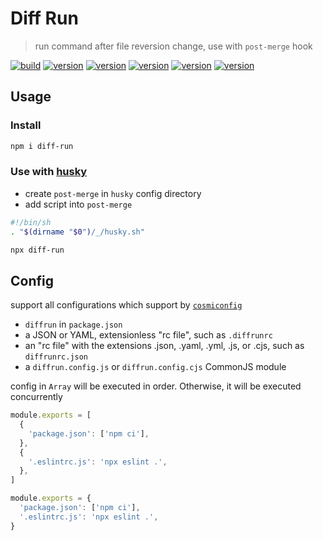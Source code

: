# Diff Run

> run command after file reversion change, use with `post-merge` hook

[![build](https://github.com/kagawagao/diff-run/actions/workflows/build.yml/badge.svg)](https://github.com/kagawagao/diff-run/actions/workflows/build.yml)
[![version](https://badgen.net/npm/v/diff-run)](https://www.npmjs.com/package/diff-run)
[![version](https://badgen.net/npm/license/diff-run)](https://www.npmjs.com/package/diff-run)
[![version](https://badgen.net/npm/node/diff-run)](https://www.npmjs.com/package/diff-run)
[![version](https://badgen.net/npm/dm/diff-run)](https://www.npmjs.com/package/diff-run)
[![version](https://badgen.net/npm/types/diff-run)](https://www.npmjs.com/package/diff-run)

## Usage

### Install

```bash
npm i diff-run
```

### Use with [husky](https://github.com/typicode/husky)

- create `post-merge` in `husky` config directory
- add script into `post-merge`

```sh
#!/bin/sh
. "$(dirname "$0")/_/husky.sh"

npx diff-run
```

## Config

support all configurations which support by [`cosmiconfig`](https://github.com/davidtheclark/cosmiconfig)

- `diffrun` in `package.json`
- a JSON or YAML, extensionless "rc file", such as `.diffrunrc`
- an "rc file" with the extensions .json, .yaml, .yml, .js, or .cjs, such as `diffrunrc.json`
- a `diffrun.config.js` or `diffrun.config.cjs` CommonJS module

config in `Array` will be executed in order. Otherwise, it will be executed concurrently

```javascript
module.exports = [
  {
    'package.json': ['npm ci'],
  },
  {
    '.eslintrc.js': 'npx eslint .',
  },
]
```

```javascript
module.exports = {
  'package.json': ['npm ci'],
  '.eslintrc.js': 'npx eslint .',
}
```
